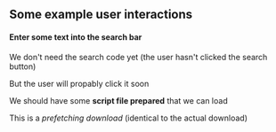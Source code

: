 ## Some example user interactions

#### Enter some text into the search bar

We don't need the search code yet (the user hasn't clicked the search button)

But the user will propably click it soon

We should have some **script file prepared** that we can load

This is a *prefetching download* (identical to the actual download)